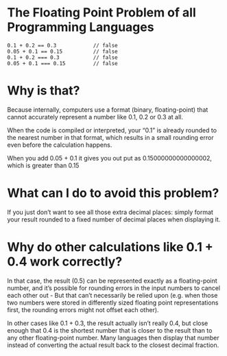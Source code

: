 # The Floating Point Problem of all Programming Languages

    0.1 + 0.2 == 0.3			// false
    0.05 + 0.1 == 0.15			// false
    0.1 + 0.2 === 0.3			// false
    0.05 + 0.1 === 0.15			// false   

# Why is that?

Because internally, computers use a format (binary, floating-point) that cannot accurately represent a number like 0.1, 0.2 or 0.3 at all.

When the code is compiled or interpreted, your “0.1” is already rounded to the nearest number in that format, which results in a small rounding error even before the calculation happens.

When you add 0.05 + 0.1 it gives you out put as 0.15000000000000002, which is greater than 0.15

# What can I do to avoid this problem?

If you just don’t want to see all those extra decimal places: simply format your result rounded to a fixed number of decimal places when displaying it.

# Why do other calculations like 0.1 + 0.4 work correctly?

In that case, the result (0.5) can be represented exactly as a floating-point number, and it’s possible for rounding errors in the input numbers to cancel each other out - But that can’t necessarily be relied upon (e.g. when those two numbers were stored in differently sized floating point representations first, the rounding errors might not offset each other).

In other cases like 0.1 + 0.3, the result actually isn’t really 0.4, but close enough that 0.4 is the shortest number that is closer to the result than to any other floating-point number. Many languages then display that number instead of converting the actual result back to the closest decimal fraction.
